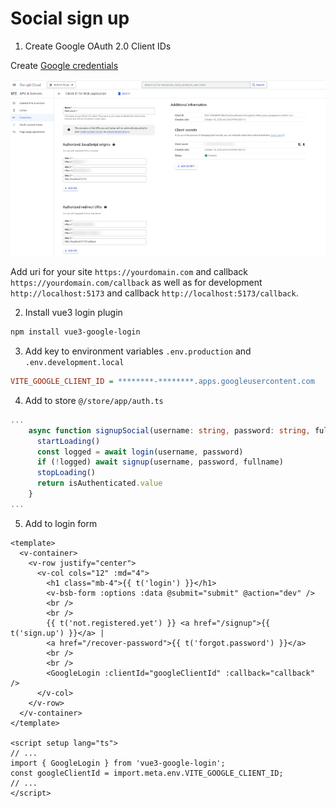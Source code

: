 # Social sign up

1. Create Google OAuth 2.0 Client IDs

Create [Google credentials](https://console.cloud.google.com/apis/credentials)

![Google credentials](./social-signup-google.png)

Add uri for your site `https://yourdomain.com` and callback `https://yourdomain.com/callback` as well as for development `http://localhost:5173` and callback `http://localhost:5173/callback`.

2. Install vue3 login plugin

```ps
npm install vue3-google-login
```

3. Add key to environment variables `.env.production` and `.env.development.local`

```ini
VITE_GOOGLE_CLIENT_ID = ********-********.apps.googleusercontent.com
```

4. Add to store `@/store/app/auth.ts`

```ts
...
    async function signupSocial(username: string, password: string, fullname: string): Promise<boolean> {
      startLoading()
      const logged = await login(username, password)
      if (!logged) await signup(username, password, fullname)
      stopLoading()
      return isAuthenticated.value
    }
...

```

5. Add to login form

```vue{13,21-22}
<template>
  <v-container>
    <v-row justify="center">
      <v-col cols="12" :md="4">
        <h1 class="mb-4">{{ t('login') }}</h1>
        <v-bsb-form :options :data @submit="submit" @action="dev" />
        <br />
        <br />
        {{ t('not.registered.yet') }} <a href="/signup">{{ t('sign.up') }}</a> |
        <a href="/recover-password">{{ t('forgot.password') }}</a>
        <br />
        <br />
        <GoogleLogin :clientId="googleClientId" :callback="callback" />
      </v-col>
    </v-row>
  </v-container>
</template>

<script setup lang="ts">
// ...
import { GoogleLogin } from 'vue3-google-login';
const googleClientId = import.meta.env.VITE_GOOGLE_CLIENT_ID;
// ...
</script>
```
